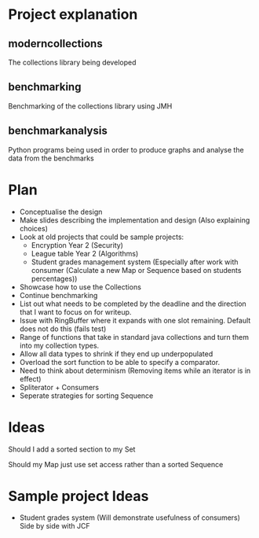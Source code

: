 # Project explanation

## moderncollections
The collections library being developed

## benchmarking
Benchmarking of the collections library using JMH

## benchmarkanalysis
Python programs being used in order to produce graphs and analyse the data from the benchmarks

# Plan

- Conceptualise the design
- Make slides describing the implementation and design (Also explaining choices)
- Look at old projects that could be sample projects:
    - Encryption Year 2 (Security)
    - League table Year 2 (Algorithms)
    - Student grades management system (Especially after work with consumer (Calculate a new Map or Sequence based on students percentages))
- Showcase how to use the Collections
- Continue benchmarking
- List out what needs to be completed by the deadline and the direction that I want to focus on for writeup.
- Issue with RingBuffer where it expands with one slot remaining. Default does not do this (fails test)
- Range of functions that take in standard java collections and turn them into my collection types.
- Allow all data types to shrink if they end up underpopulated
- Overload the sort function to be able to specify a comparator.
- Need to think about determinism (Removing items while an iterator is in effect)
- Spliterator + Consumers
- Seperate strategies for sorting Sequence

# Ideas

Should I add a sorted section to my Set

Should my Map just use set access rather than a sorted Sequence

# Sample project Ideas
- Student grades system (Will demonstrate usefulness of consumers) Side by side with JCF